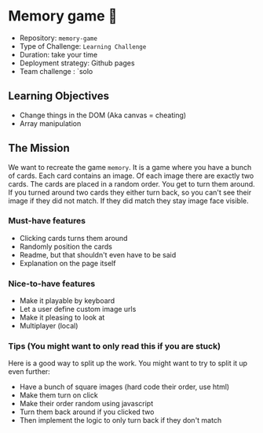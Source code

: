 # Memory game 🧠

- Repository: `memory-game`
- Type of Challenge: `Learning Challenge`
- Duration: take your time
- Deployment strategy: Github pages
- Team challenge : `solo

## Learning Objectives
- Change things in the DOM (Aka canvas = cheating)
- Array manipulation

## The Mission
We want to recreate the game `memory`. It is a game where  you have a bunch of cards. Each card contains an image. Of each image there are exactly two cards. The cards are placed in a random order. You get to turn them around. If you turned around two cards they either turn back, so you can't see their image if they did not match. If they did match they stay image face visible.

### Must-have features
- Clicking cards turns them around
- Randomly position the cards
- Readme, but that shouldn't even have to be said
- Explanation on the page itself

### Nice-to-have features
- Make it playable by keyboard
- Let a user define custom image urls
- Make it pleasing to look at
- Multiplayer (local)

### Tips (You might want to only read this if you are stuck)

Here is a good way to split up the work. You might want to try to split it up even further:

- Have a bunch of square images (hard code their order, use html)
- Make them turn on click
- Make their order random using javascript
- Turn them back around if you clicked two
- Then implement the logic to only turn back if they don't match
